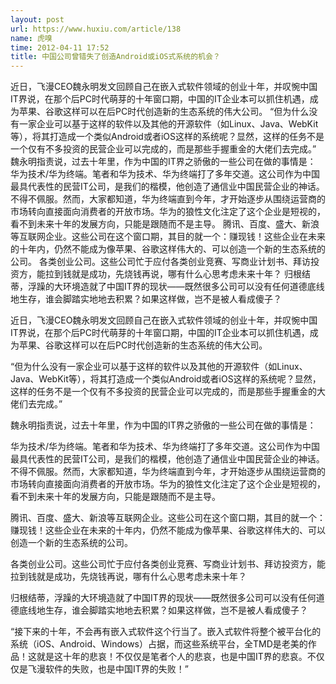 ```yaml
---
layout: post
url: https://www.huxiu.com/article/138
name: 虎嗅
time: 2012-04-11 17:52
title: 中国公司曾错失了创造Android或iOS式系统的机会？
---
```

近日，飞漫CEO魏永明发文回顾自己在嵌入式软件领域的创业十年，并叹惋中国IT界说，在那个后PC时代萌芽的十年窗口期，中国的IT企业本可以抓住机遇，成为苹果、谷歌这样可以在后PC时代创造新的生态系统的伟大公司。 “但为什么没有一家企业可以基于这样的软件以及其他的开源软件（如Linux、Java、WebKit等），将其打造成一个类似Android或者iOS这样的系统呢？显然，这样的任务不是一个仅有不多投资的民营企业可以完成的，而是那些手握重金的大佬们去完成。” 魏永明指责说，过去十年里，作为中国的IT界之骄傲的一些公司在做的事情是： 华为技术/华为终端。笔者和华为技术、华为终端打了多年交道。这公司作为中国最具代表性的民营IT公司，是我们的楷模，他创造了通信业中国民营企业的神话。不得不佩服。然而，大家都知道，华为终端直到今年，才开始逐步从围绕运营商的市场转向直接面向消费者的开放市场。华为的狼性文化注定了这个企业是短视的，看不到未来十年的发展方向，只能是跟随而不是主导。 腾讯、百度、盛大、新浪等互联网企业。这些公司在这个窗口期，其目的就一个：赚现钱！这些企业在未来的十年内，仍然不能成为像苹果、谷歌这样伟大的、可以创造一个新的生态系统的公司。 各类创业公司。这些公司忙于应付各类创业竞赛、写商业计划书、拜访投资方，能拉到钱就是成功，先烧钱再说，哪有什么心思考虑未来十年？ 归根结蒂，浮躁的大环境造就了中国IT界的现状——既然很多公司可以没有任何道德底线地生存，谁会脚踏实地地去积累？如果这样做，岂不是被人看成傻子？

近日，飞漫CEO魏永明发文回顾自己在嵌入式软件领域的创业十年，并叹惋中国IT界说，在那个后PC时代萌芽的十年窗口期，中国的IT企业本可以抓住机遇，成为苹果、谷歌这样可以在后PC时代创造新的生态系统的伟大公司。

“但为什么没有一家企业可以基于这样的软件以及其他的开源软件（如Linux、Java、WebKit等），将其打造成一个类似Android或者iOS这样的系统呢？显然，这样的任务不是一个仅有不多投资的民营企业可以完成的，而是那些手握重金的大佬们去完成。”

魏永明指责说，过去十年里，作为中国的IT界之骄傲的一些公司在做的事情是：

华为技术/华为终端。笔者和华为技术、华为终端打了多年交道。这公司作为中国最具代表性的民营IT公司，是我们的楷模，他创造了通信业中国民营企业的神话。不得不佩服。然而，大家都知道，华为终端直到今年，才开始逐步从围绕运营商的市场转向直接面向消费者的开放市场。华为的狼性文化注定了这个企业是短视的，看不到未来十年的发展方向，只能是跟随而不是主导。

腾讯、百度、盛大、新浪等互联网企业。这些公司在这个窗口期，其目的就一个：赚现钱！这些企业在未来的十年内，仍然不能成为像苹果、谷歌这样伟大的、可以创造一个新的生态系统的公司。

各类创业公司。这些公司忙于应付各类创业竞赛、写商业计划书、拜访投资方，能拉到钱就是成功，先烧钱再说，哪有什么心思考虑未来十年？

归根结蒂，浮躁的大环境造就了中国IT界的现状——既然很多公司可以没有任何道德底线地生存，谁会脚踏实地地去积累？如果这样做，岂不是被人看成傻子？

“接下来的十年，不会再有嵌入式软件这个行当了。嵌入式软件将整个被平台化的系统（iOS、Android、Windows）占据，而这些系统平台，全TMD是老美的作品！这就是这十年的悲哀！不仅仅是笔者个人的悲哀，也是中国IT界的悲哀。不仅仅是飞漫软件的失败，也是中国IT界的失败！”

